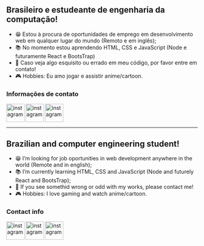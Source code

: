 ## Brasileiro e estudeante de engenharia da computação!
- 😁 Estou à procura de oportunidades de emprego em desenvolvimento web em qualquer lugar do mundo (Remoto e em inglês);
- 📚 No momento estou aprendendo HTML, CSS e JavaScript (Node e futuramente React e BootsTrap)
- 🤝 Caso veja algo esquisito ou errado em meu código, por favor entre em contato!
- 🎮 Hobbies: Eu amo jogar e assistir anime/cartoon.

### Informações de contato

[<img align='left' alt='instagram' width='48px' src='https://cdn.jsdelivr.net/npm/simple-icons@v3/icons/linkedin.svg'/>][LinkedIn]
[<img align='left' alt='instagram' width='48px' src='https://cdn.jsdelivr.net/npm/simple-icons@v3/icons/instagram.svg' />][Instagram]
[<img align='left' alt='instagram' width='48px' src='https://cdn.jsdelivr.net/npm/simple-icons@v3/icons/twitter.svg' />][Twitter] <br />

<br />
<hr />

## Brazilian and computer engineering student!
- 😁 I’m looking for job oportunities in web development anywhere in the world (Remote and in english);
- 📚 I’m currently learning HTML, CSS and JavaScript (Node and futurely React and BootsTrap);
- 🤝 If you see somethid wrong or odd with my works, please contact me!
- 🎮 Hobbies: I love gaming and watch anime/cartoon.

### Contact info

[<img align='left' alt='instagram' width='48px' src='https://cdn.jsdelivr.net/npm/simple-icons@v3/icons/linkedin.svg'/>][LinkedIn]
[<img align='left' alt='instagram' width='48px' src='https://cdn.jsdelivr.net/npm/simple-icons@v3/icons/instagram.svg' />][Instagram]
[<img align='left' alt='instagram' width='48px' src='https://cdn.jsdelivr.net/npm/simple-icons@v3/icons/twitter.svg' />][Twitter] <br />

[LinkedIn]: https://www.linkedin.com/in/caiozirretta/
[Instagram]: https://www.instagram.com/caiozirretta/
[Twitter]: https://twitter.com/hidrogenario
